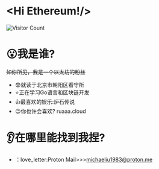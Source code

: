 # <Hi Ethereum!/>
![Visitor Count](https://profile-counter.glitch.me/Ruaaa1983/count.svg)
# :open_mouth:我是谁?
~~如你所见，我是一个以太坊的粉丝~~
- :fearful:就读于北京市朝阳区看守所
- :star:正在学习Go语言和区块链开发
- :thumbsup:最喜欢的娱乐:炉石传说
- :wink:你也许会喜欢? ruaaa.cloud
# :ear:在哪里能找到我捏?
- ：love_letter:Proton Mail>>>michaeliu1983@proton.me
